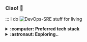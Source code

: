 ### Ciao! :wave:

::: I do ![DevOps-SRE](https://img.shields.io/badge/DevOps-SRE-black) stuff for living

<details>
  <summary><b>:computer: Preferred tech stack</b></summary>
  <br/>

![Go](https://img.shields.io/badge/go-%2300ADD8.svg?style=for-the-badge&logo=go&logoColor=white)![Python](https://img.shields.io/badge/python-3670A0?style=for-the-badge&logo=python&logoColor=ffdd54)![bash](https://img.shields.io/badge/bash-%23121011.svg?style=for-the-badge&logo=gnu-bash&logoColor=white)<br/>
![github](https://img.shields.io/badge/github-%23000000.svg?style=for-the-badge&logo=github&logoColor=white)![Gitlab](https://img.shields.io/badge/gitlab-%23e0b580.svg?style=for-the-badge&logo=gitlab&logoColor=white)![Circleci](https://img.shields.io/badge/circleci-%23008516.svg?style=for-the-badge&logo=circleci&logoColor=white)![Jenkins](https://img.shields.io/badge/jenkins-%232C5263.svg?style=for-the-badge&logo=jenkins&logoColor=white)<br/>
![Terraform](https://img.shields.io/badge/terraform-%235835CC.svg?style=for-the-badge&logo=terraform&logoColor=white)![Ansible](https://img.shields.io/badge/ansible-%231A1918.svg?style=for-the-badge&logo=ansible&logoColor=white)<br/>
![Vagrant](https://img.shields.io/badge/vagrant-%231563FF.svg?style=for-the-badge&logo=vagrant&logoColor=white)![containerd](https://img.shields.io/badge/-containerd-%23363636?style=for-the-badge&logo=containerd)![Kubernetes](https://img.shields.io/badge/kubernetes-%230065d1.svg?style=for-the-badge&logo=kubernetes&logoColor=white)![Nomad](https://img.shields.io/badge/nomad-%237bc78f.svg?style=for-the-badge&logo=nomad&logoColor=white)![openfaas](https://img.shields.io/badge/-openfaas-%2300a6ff?style=for-the-badge&logo=openfaas)<br/>
![Kafka](https://img.shields.io/badge/kafka-%23c7c7c7.svg?style=for-the-badge&logo=apachekafka&logoColor=black)![ELK](https://img.shields.io/badge/-ELK-005571?style=for-the-badge&logo=elasticsearch)![Prometheus](https://img.shields.io/badge/-Prometheus-%23232323?style=for-the-badge&logo=prometheus)![Grafana](https://img.shields.io/badge/-grafana-%23232323?style=for-the-badge&logo=grafana)![Jaeger](https://img.shields.io/badge/-jaeger-%237adef5?style=for-the-badge&logo=jaeger)<br/>
![Vault](https://img.shields.io/badge/vault-%23363636.svg?style=for-the-badge&logo=vault&logoColor=white)![Consul](https://img.shields.io/badge/consul-%23d60d57.svg?style=for-the-badge&logo=consul&logoColor=white)![Istio](https://img.shields.io/badge/istio-%234285F4.svg?style=for-the-badge&logo=istio&logoColor=white)![Linkerd](https://img.shields.io/badge/linkerd-%23001b87.svg?style=for-the-badge&logo=linkerd&logoColor=white)<br/>
![Google Cloud](https://img.shields.io/badge/GoogleCloud-%234285F4.svg?style=for-the-badge&logo=google-cloud&logoColor=white)![AWS](https://img.shields.io/badge/AWS-%23FF9900.svg?style=for-the-badge&logo=amazon-aws&logoColor=white)![Azure](https://img.shields.io/badge/azure-%230072C6.svg?style=for-the-badge&logo=azure-devops&logoColor=white)<br/>
![Linux](https://img.shields.io/badge/Linux-FCC624?style=for-the-badge&logo=linux&logoColor=black)![Raspberry Pi](https://img.shields.io/badge/-RaspberryPi-C51A4A?style=for-the-badge&logo=Raspberry-Pi)
</details>

<details>
  <summary><b>:astronaut: Exploring..</b></summary>
  <br/>

![Rust](https://img.shields.io/badge/rust-%23000000.svg?style=for-the-badge&logo=rust&logoColor=white)![Lua](https://img.shields.io/badge/lua-%232C2D72.svg?style=for-the-badge&logo=lua&logoColor=white)<br/>
![ebpf](https://img.shields.io/badge/ebpf-%23.svg?style=for-the-badge&logo=ebpf&logoColor=white)
</details>
